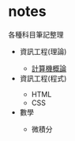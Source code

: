 # notes
各種科目筆記整理<br/>
<ul>
  <li>資訊工程(理論)</li>
    <ul>
      <li><a href="https://github.com/chenhsingyu-0212/-notes/edit/main/Introduction%20to%20Computer.md">計算機概論</a></li>
    </ul>
  <li>資訊工程(程式)</li>
    <ul>
      <li>HTML</li>
      <li>CSS</li>
    </ul>
  <li>數學</li>
    <ul>
      <li>微積分</li>
    </ul>
</ul>
